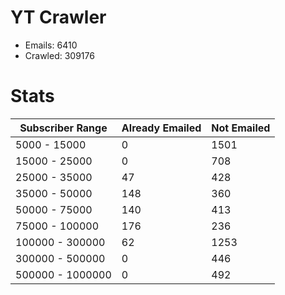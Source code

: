 # YT Crawler
- Emails: 6410
- Crawled: 309176

# Stats
| Subscriber Range  | Already Emailed | Not Emailed |
|-------|-------|-------|
| 5000 - 15000 | 0 | 1501 |
| 15000 - 25000 | 0 | 708 |
| 25000 - 35000 | 47 | 428 |
| 35000 - 50000 | 148 | 360 |
| 50000 - 75000 | 140 | 413 |
| 75000 - 100000 | 176 | 236 |
| 100000 - 300000 | 62 | 1253 |
| 300000 - 500000 | 0 | 446 |
| 500000 - 1000000 | 0 | 492 |
